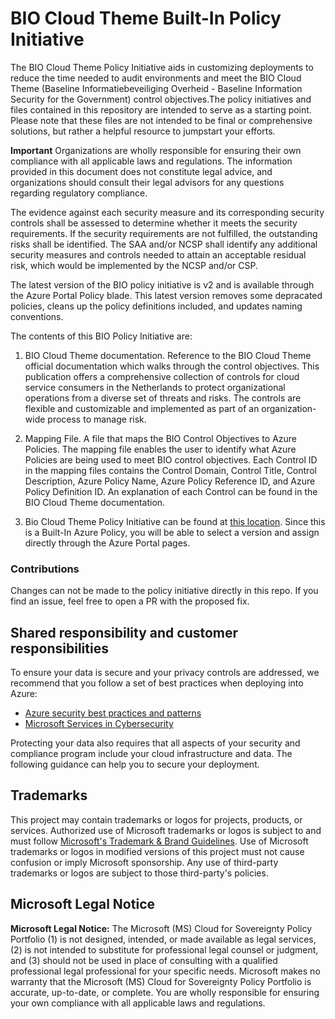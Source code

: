 # BIO Cloud Theme Built-In Policy Initiative
 The BIO Cloud Theme Policy Initiative aids in customizing deployments to reduce the time needed to audit environments and meet the BIO Cloud Theme (Baseline Informatiebeveiliging Overheid - Baseline Information Security for the Government) control objectives.The policy initiatives and files contained in this repository are intended to serve as a starting point. Please note that these files are not intended to be final or comprehensive solutions, but rather a helpful resource to jumpstart your efforts.

**Important** Organizations are wholly responsible for ensuring their own compliance with all applicable laws and regulations. The information provided in this document does not constitute legal advice, and organizations should consult their legal advisors for any questions regarding regulatory compliance.

The evidence against each security measure and its corresponding security controls shall be assessed to determine whether it meets the security requirements. If the security requirements are not fulfilled, the outstanding risks shall be identified. The SAA and/or NCSP shall identify any additional security measures and controls needed to attain an acceptable residual risk, which would be implemented by the NCSP and/or CSP.

The latest version of the BIO policy initiative is v2 and is available through the Azure Portal Policy blade. This latest version removes some depracated policies, cleans up the policy definitions included, and updates naming conventions.

The contents of this BIO Policy Initiative are:
 1. BIO Cloud Theme documentation. Reference to the BIO Cloud Theme official documentation which walks through the control objectives. This publication offers a comprehensive collection of controls for cloud service consumers in the Netherlands to protect organizational operations from a diverse set of threats and risks. The controls are flexible and customizable and implemented as part of an organization-wide process to manage risk.

 2. Mapping File. A file that maps the BIO Control Objectives to Azure Policies. The mapping file enables the user to identify what Azure Policies are being used to meet BIO control objectives. Each Control ID in the mapping files contains the Control Domain, Control Title, Control Description, Azure Policy Name, Azure Policy Reference ID, and Azure Policy Definition ID. An explanation of each Control can be found in the BIO Cloud Theme documentation.

 3. Bio Cloud Theme Policy Initiative can be found at [this location](https://aka.ms/sovereigntypolicybio). Since this is a Built-In Azure Policy, you will be able to select a version and assign directly through the Azure Portal pages.

 ### Contributions
 Changes can not be made to the policy initiative directly in this repo. If you find an issue, feel free to open a PR with the proposed fix.

## Shared responsibility and customer responsibilities

To ensure your data is secure and your privacy controls are addressed, we recommend that you follow a set of best practices when deploying into Azure:

* [Azure security best practices and patterns](https://learn.microsoft.com/azure/security/fundamentals/best-practices-and-patterns)
* [Microsoft Services in Cybersecurity](https://learn.microsoft.com/azure/security/fundamentals/cyber-services)

Protecting your data also requires that all aspects of your security and compliance program include your cloud infrastructure and data. 
The following guidance can help you to secure your deployment.

## Trademarks

This project may contain trademarks or logos for projects, products, or services. Authorized use of Microsoft 
trademarks or logos is subject to and must follow 
[Microsoft's Trademark & Brand Guidelines](https://www.microsoft.com/legal/intellectualproperty/trademarks/usage/general).
Use of Microsoft trademarks or logos in modified versions of this project must not cause confusion or imply Microsoft sponsorship.
Any use of third-party trademarks or logos are subject to those third-party's policies.

## Microsoft Legal Notice

**Microsoft Legal Notice:** The Microsoft (MS) Cloud for Sovereignty Policy Portfolio (1) is not designed, intended, or made available as legal services, (2) is not intended to substitute for professional legal counsel or judgment, and (3) should not be used in place of consulting with a qualified professional legal professional for your specific needs. Microsoft makes no warranty that the Microsoft (MS) Cloud for Sovereignty Policy Portfolio is accurate, up-to-date, or complete. You are wholly responsible for ensuring your own compliance with all applicable laws and regulations. 
